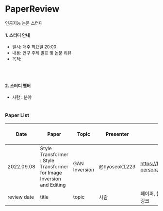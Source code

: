 # PaperReview
인공지능 논문 스터디

#### 1. 스터디 안내  
- 일시: 매주 화요일 20:00   
- 내용: 연구 주제 발표 및 논문 리뷰  
- 목적: 

</br></br>
#### 2. 스터디 멤버  
- 사람 : 분야
</br></br>
### Paper List  

Date | Paper | Topic | Presenter | Links | Needs futher modification
---- | ---- | ---- | ---- | ---- | ----
2022.09.08 | Style Transformer : Style Transformer for Image Inversion and Editing | GAN Inversion | @hyoseok1223 | https://hyoseok-personality.tistory.com/27 | 
review date | title | topic | 사람 | 페이퍼, 블로그, 깃허브 등등 링크| O
